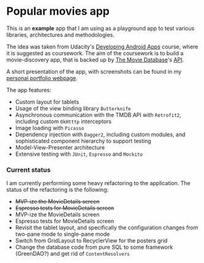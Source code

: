 # Popular movies app

This is an **example** app that I am using as a playground app to test various libraries, architectures and methodologies.

The idea was taken from Udacity's [Developing Android Apps] course, where it is suggested as coursework. The aim of the coursework is to build a movie-discovery app, that is backed up by [The Movie Database]'s [API].

A short presentation of the app, with screenshots can be found in my [personal portfolio webpage].

The app features:

  - Custom layout for tablets
  - Usage of the view binding library ```Butterknife```
  - Asynchronous communication with the TMDB API with ```Retrofit2```, including custom ```OkHtttp``` interceptors
  - Image loading with ```Picasso```
  - Dependency injection with ```Dagger2```, including custom modules, and sophisticated component hierarchy to support testing
  - Model-View-Presenter architecture
  - Extensive testing with ```JUnit```, ```Espresso``` and ```Mockito```


### Current status

I am currently performing some heavy refactoring to the application. The status of the refactoring is the following:

  - ~~MVP-ize the MovieDetails screen~~
  - ~~Espresso tests for MovieDetails screen~~
  - MVP-ize the MovieDetails screen
  - Espresso tests for MovieDetails screen
  - Revisit the tablet layout, and specifically the configuration changes from two-pane mode to single-pane mode
  - Switch from GridLayout to RecyclerView for the posters grid
  - Change the database code from pure SQL to some framework (GreenDAO?) and get rid of ```ContentResolvers```




   [Developing Android Apps]: <https://www.udacity.com/course/developing-android-apps--ud853>
   [The Movie Database]: <https://www.themoviedb.org/>
   [API]: <https://www.themoviedb.org/documentation/api>
   [personal portfolio webpage]: <http://www.app-we-go.com/portfolio/popular-movies-app/>